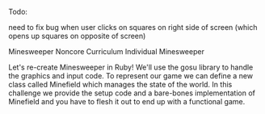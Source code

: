 Todo:

need to fix bug when user clicks on squares on right side of screen (which opens up squares on opposite of screen)

Minesweeper
Noncore Curriculum Individual
Minesweeper

Let's re-create Minesweeper in Ruby! We'll use the gosu library to handle the graphics and input code. To represent our game we can define a new class called Minefield which manages the state of the world. In this challenge we provide the setup code and a bare-bones implementation of Minefield and you have to flesh it out to end up with a functional game.

